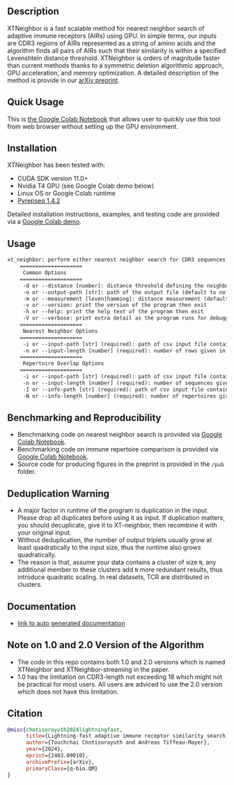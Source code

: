 ## Description

XTNeighbor is a fast scalable method for nearest neighbor search of adaptive immune receptors (AIRs) using GPU. In simple terms, our inputs are CDR3 regions of AIRs represented as a string of amino acids and the algorithm finds all pairs of AIRs such that their similarity is within a specified Levenshtein distance threshold. XTNeighbor is orders of magnitude faster than current methods thanks to a symmetric deletion algorithmic approach, GPU acceleration, and memory optimization. A detailed description of the method is provide in our [arXiv preprint](https://doi.org/10.48550/arXiv.2403.09010).

## Quick Usage

This is [the Google Colab Notebook](https://colab.research.google.com/drive/1JbRLtRrmUv9zZollSfT9xp6WqOy7LB7q) that allows user to quickly use this tool from web browser without setting up the GPU environment.

## Installation

XTNeighbor has been tested with:
- CUDA SDK version 11.0+
- Nvidia T4 GPU (see Google Colab demo below)
- Linux OS or Google Colab runtime
- [Pyrepseq 1.4.2](https://github.com/andim/pyrepseq)

Detailed installation instructions, examples, and testing code are provided via a [Google Colab demo](https://colab.research.google.com/drive/1UrTLHNcW0XAp_6jL2ys1FVNutaoJOX9K).

## Usage

```txt
xt_neighbor: perform either nearest neighbor search for CDR3 sequences or immune repertoire overlap using GPU-based xt_neighbor algorithm.
	====================
	 Common Options
	====================
	 -d or --distance [number]: distance threshold defining the neighbor (default to 1)
	 -o or --output-path [str]: path of the output file (default to no output)
	 -m or --measurement [leven|hamming]: distance measurement (default to leven)
	 -v or --version: print the version of the program then exit
	 -h or --help: print the help text of the program then exit
	 -V or --verbose: print extra detail as the program runs for debugging purpose
	====================
	 Nearest Neighbor Options
	====================
	 -i or --input-path [str] (required): path of csv input file containing exactly 1 column: CDR3 amino acid sequences
	 -n or --input-length [number] (required): number of rows given in the input file
	====================
	 Repertoire Overlap Options
	====================
	 -i or --input-path [str] (required): path of csv input file containing exactly 2 columns: CDR3 amino acid sequences and their frequency. Note that the sequences are assumed to be unique
	 -n or --input-length [number] (required): number of sequences given in the input file
	 -I or --info-path [str] (required): path of csv input file containing exactly 1 column: repertoire sizes. Note that the order of input sequence must be sorted according to this repertoire info
	 -N or --info-length [number] (required): number of repertoires given in the info file
```

## Benchmarking and Reproducibility
- Benchmarking code on nearest neighbor search is provided via [Google Colab Notebook](https://colab.research.google.com/drive/1j-DO11k2NQPlNJF966BNjRKhHPY94sJJ).
- Benchmarking code on immune repertoire comparison is provided via [Google Colab Notebook](https://colab.research.google.com/drive/19Qh1cgw-Zgs2aWQRIV-WkbzdGJBi0zGg).
- Source code for producing figures in the preprint is provided in the `/pub` folder.

## Deduplication Warning
- A major factor in runtime of the program is duplication in the input. Please drop all duplicates before using it as input. If duplication matters, you should decuplicate, give it to XT-neighbor, then recombine it with your original input.
- Without deduplication, the number of output triplets usually grow at least quadratically to the input size, thus the runtime also grows quadratically.
- The reason is that, assume your data contains a cluster of size `N`, any additional member to these clusters add `N` more redundant results, thus introduce quadratic scaling. In real datasets, TCR are distributed in clusters.

## Documentation
- [link to auto generated documentation](https://heartnetkung.github.io/XT-neighbor/files.html)

## Note on 1.0 and 2.0 Version of the Algorithm
- The code in this repo contains both 1.0 and 2.0 versions which is named XTNeighbor and XTNeighbor-streaming in the paper.
- 1.0 has the limitation on CDR3-length not exceeding 18 which might not be practical for most users. All users are adviced to use the 2.0 version which does not have this limitation.

## Citation
```bibtex
@misc{chotisorayuth2024lightningfast,
      title={Lightning-fast adaptive immune receptor similarity search by symmetric deletion lookup}, 
      author={Touchchai Chotisorayuth and Andreas Tiffeau-Mayer},
      year={2024},
      eprint={2403.09010},
      archivePrefix={arXiv},
      primaryClass={q-bio.QM}
}
```
